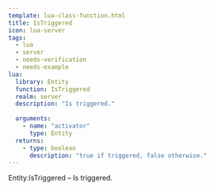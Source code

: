 ```yaml
---
template: lua-class-function.html
title: IsTriggered
icon: lua-server
tags:
  - lua
  - server
  - needs-verification
  - needs-example
lua:
  library: Entity
  function: IsTriggered
  realm: server
  description: "Is triggered."
  
  arguments:
    - name: "activator"
      type: Entity
  returns:
    - type: boolean
      description: "true if triggered, false otherwise."
---
```


<div class="lua__search__keywords">
Entity:IsTriggered &#x2013; Is triggered.
</div>

